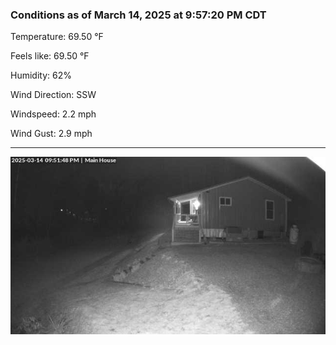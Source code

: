 ### Conditions as of March 14, 2025 at 9:57:20 PM CDT 

Temperature: 69.50 &deg;F

Feels like: 69.50 &deg;F

Humidity: 62%

Wind Direction: SSW

Windspeed: 2.2 mph

Wind Gust: 2.9 mph

---

<img src="./images/latest.jpeg"/>

